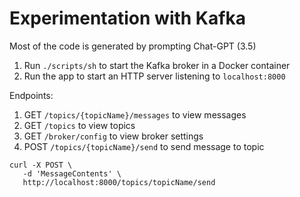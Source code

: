 # Experimentation with Kafka

Most of the code is generated by prompting Chat-GPT (3.5)

1. Run `./scripts/sh` to start the Kafka broker in a Docker container
2. Run the app to start an HTTP server listening to `localhost:8000`


Endpoints:

1. GET `/topics/{topicName}/messages` to view messages
2. GET `/topics` to view topics
3. GET  `/broker/config` to view broker settings
4. POST `/topics/{topicName}/send` to send message to topic
```shell
curl -X POST \
   -d 'MessageContents' \
   http://localhost:8000/topics/topicName/send
```
